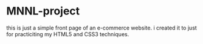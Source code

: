 # MNNL-project
this is just a simple front page of an e-commerce website. i created it to just for practiciting my HTML5 and CSS3 techniques.
